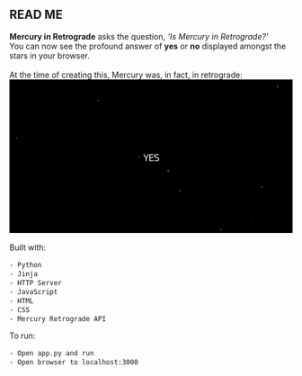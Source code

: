 ## READ ME
**Mercury in Retrograde** asks the question, _'Is Mercury in Retrograde?'_  <br>
You can now see the profound answer of **yes** or **no** displayed amongst the stars in your browser. <br><br>
At the time of creating this, Mercury was, in fact, in retrograde:
![](retrograde.gif)

Built with:
```
- Python
- Jinja
- HTTP Server
- JavaScript
- HTML
- CSS
- Mercury Retrograde API
```

To run:
```
- Open app.py and run
- Open browser to localhost:3000
```
